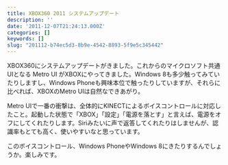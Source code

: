 ```yaml
---
title: XBOX360 2011 システムアップデート
description: ''
date: '2011-12-07T21:24:13.000Z'
categories: []
keywords: []
slug: "201112-b74ec5d3-8b9e-4542-8893-5f9e5c345442"
---
```

XBOX360にシステムアップデートがきました。これからのマイクロソフト共通UIとなる Metro UI がXBOXにやってきました。Windows 8も多少触ってみていたりしますし、Windows Phoneも興味本位で触ったりしていますが、それらに比べれば、XBOXのMetro UIは自然なできあがり。

Metro UIで一番の衝撃は、全体的にKINECTによるボイスコントロールに対応したこと。起動した状態で「XBOX」「設定」「電源を落とす」と言えば、電源をオフにしてくれたりします。Siriみたいに声で返答してくれたりはしませんが、認識率もとても高く、使いやすいなと思っています。

このボイスコントロール、Windows PhoneやWindows 8にきたりするんでしょうか。楽しみです。